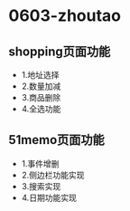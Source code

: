 # 0603-zhoutao
## shopping页面功能
- 1.地址选择
- 2.数量加减
- 3.商品删除
- 4.全选功能
## 51memo页面功能
- 1.事件增删
- 2.侧边栏功能实现
- 3.搜索实现
- 4.日期功能实现
